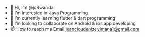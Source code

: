 - 👋 Hi, I’m @jcRwanda
- 👀 I’m interested in Java Programming
- 🌱 I’m currently learning flutter & dart programming
- 💞️ I’m looking to collaborate on Android & ios app developing
- 📫 How to reach me Email:jeancloudenizeyimana1@gmail.com

<!---
jcRwanda/jcRwanda is a ✨ special ✨ repository because its `README.md` (this file) appears on your GitHub profile.
You can click the Preview link to take a look at your changes.
--->

